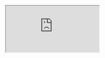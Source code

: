 <iframe src="https://www.youtube.com/watch?v=Z_2j6rpWSDo">
[Messy File](https://htmtopdf.herokuapp.com/ipynbviewer/temp/f6fbf0309cde912f4f12c4f0e5c0ef87/Messy.html?t=1617852077678)
[Final File](https://htmtopdf.herokuapp.com/ipynbviewer/temp/f6fbf0309cde912f4f12c4f0e5c0ef87/Final.html?t=1617852211641)
